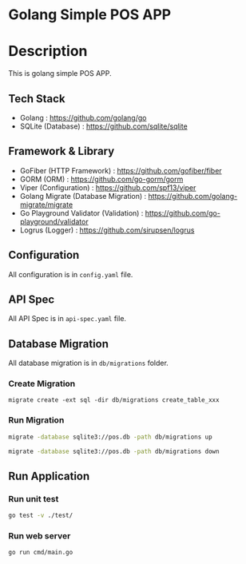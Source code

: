 # Golang Simple POS APP

# Description
This is golang simple POS APP.

## Tech Stack

- Golang : https://github.com/golang/go
- SQLite (Database) : https://github.com/sqlite/sqlite

## Framework & Library

- GoFiber (HTTP Framework) : https://github.com/gofiber/fiber
- GORM (ORM) : https://github.com/go-gorm/gorm
- Viper (Configuration) : https://github.com/spf13/viper
- Golang Migrate (Database Migration) : https://github.com/golang-migrate/migrate
- Go Playground Validator (Validation) : https://github.com/go-playground/validator
- Logrus (Logger) : https://github.com/sirupsen/logrus

## Configuration

All configuration is in `config.yaml` file.

## API Spec

All API Spec is in `api-spec.yaml` file.

## Database Migration

All database migration is in `db/migrations` folder.

### Create Migration

```shell
migrate create -ext sql -dir db/migrations create_table_xxx
```

### Run Migration

```bash
migrate -database sqlite3://pos.db -path db/migrations up
```

```bash
migrate -database sqlite3://pos.db -path db/migrations down
```

## Run Application

### Run unit test

```bash
go test -v ./test/
```

### Run web server

```bash
go run cmd/main.go
```